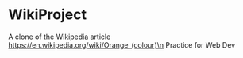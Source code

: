 # WikiProject
A clone of the Wikipedia article https://en.wikipedia.org/wiki/Orange_(colour)\n
Practice for Web Dev
